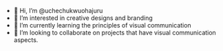 - 👋 Hi, I’m @uchechukwuohajuru
- 👀 I’m interested in creative designs and branding
- 🌱 I’m currently learning the principles of visual communication 
- 💞️ I’m looking to collaborate on projects that have visual communication aspects. 


<!---
uchechukwuohajuru/uchechukwuohajuru is a ✨ special ✨ repository because its `README.md` (this file) appears on your GitHub profile.
You can click the Preview link to take a look at your changes.
--->
